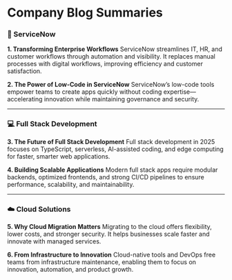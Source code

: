 # Company Blog Summaries

### 🧩 ServiceNow

**1. Transforming Enterprise Workflows**
ServiceNow streamlines IT, HR, and customer workflows through automation and visibility. It replaces manual processes with digital workflows, improving efficiency and customer satisfaction.

**2. The Power of Low-Code in ServiceNow**
ServiceNow’s low-code tools empower teams to create apps quickly without coding expertise—accelerating innovation while maintaining governance and security.

---

### 💻 Full Stack Development

**3. The Future of Full Stack Development**
Full stack development in 2025 focuses on TypeScript, serverless, AI-assisted coding, and edge computing for faster, smarter web applications.

**4. Building Scalable Applications**
Modern full stack apps require modular backends, optimized frontends, and strong CI/CD pipelines to ensure performance, scalability, and maintainability.

---

### ☁️ Cloud Solutions

**5. Why Cloud Migration Matters**
Migrating to the cloud offers flexibility, lower costs, and stronger security. It helps businesses scale faster and innovate with managed services.

**6. From Infrastructure to Innovation**
Cloud-native tools and DevOps free teams from infrastructure maintenance, enabling them to focus on innovation, automation, and product growth.
